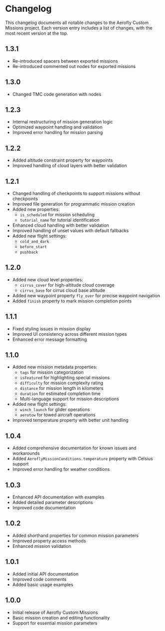 # Changelog

This changelog documents all notable changes to the Aerofly Custom Missions project. Each version entry includes a list of changes, with the most recent version at the top.

## 1.3.1

- Re-introduced spacers between exported missions
- Re-introduced commented out nodes for exported missions

## 1.3.0

- Changed TMC code generation with nodes

## 1.2.3

- Internal restructuring of mission generation logic
- Optimized waypoint handling and validation
- Improved error handling for mission parsing

## 1.2.2

- Added altitude constraint property for waypoints
- Improved handling of cloud layers with better validation

## 1.2.1

- Changed handling of checkpoints to support missions without checkpoints
- Improved file generation for programmatic mission creation
- Added new properties:
  - `is_scheduled` for mission scheduling
  - `tutorial_name` for tutorial identification
- Enhanced cloud handling with better validation
- Improved handling of unset values with default fallbacks
- Added new flight settings:
  - `cold_and_dark`
  - `before_start`
  - `pushback`

## 1.2.0

- Added new cloud level properties:
  - `cirrus_cover` for high-altitude cloud coverage
  - `cirrus_base` for cirrus cloud base altitude
- Added new waypoint property `fly_over` for precise waypoint navigation
- Added `finish` property to mark mission completion points

## 1.1.1

- Fixed styling issues in mission display
- Improved UI consistency across different mission types
- Enhanced error message formatting

## 1.1.0

- Added new mission metadata properties:
  - `tags` for mission categorization
  - `isFeatured` for highlighting special missions
  - `difficulty` for mission complexity rating
  - `distance` for mission length in kilometers
  - `duration` for estimated completion time
  - Multi-language support for mission descriptions
- Added new flight settings:
  - `winch_launch` for glider operations
  - `aerotow` for towed aircraft operations
- Improved temperature property with better unit handling

## 1.0.4

- Added comprehensive documentation for known issues and workarounds
- Added `AeroflyMissionConditions.temperature` property with Celsius support
- Improved error handling for weather conditions

## 1.0.3

- Enhanced API documentation with examples
- Added detailed parameter descriptions
- Improved code documentation

## 1.0.2

- Added shorthand properties for common mission parameters
- Improved property access methods
- Enhanced mission validation

## 1.0.1

- Added initial API documentation
- Improved code comments
- Added basic usage examples

## 1.0.0

- Initial release of Aerofly Custom Missions
- Basic mission creation and editing functionality
- Support for essential mission parameters
